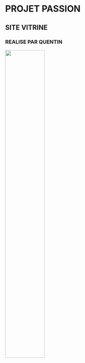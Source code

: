 # PROJET PASSION
## SITE VITRINE
### REALISE PAR QUENTIN

<p align="left">
  <img align="center" width="50%" src="https://i.pinimg.com/originals/dd/64/6b/dd646b9eac605e8651c935b60f755798.gif" />
</p>
